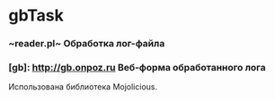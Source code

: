 # gbTask
### ~reader.pl~ Обработка лог-файла

### [gb]: http://gb.onpoz.ru Веб-форма обработанного лога
Использована библиотека Mojolicious.
